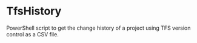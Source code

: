# TfsHistory
PowerShell script to get the change history of a project using TFS version control as a CSV file. 
